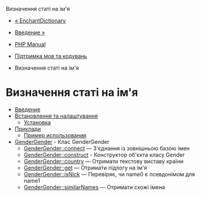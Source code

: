 Визначення статі на ім'я

-   [« EnchantDictionary](class.enchantdictionary.md)
    
-   [Введение »](intro.gender.md)
    
-   [PHP Manual](index.md)
    
-   [Підтримка мов та кодувань](refs.international.md)
    
-   Визначення статі на ім'я
    

# Визначення статі на ім'я

-   [Введение](intro.gender.md)
-   [Встановлення та налаштування](gender.setup.md)
    -   [Установка](gender.installation.md)
-   [Приклади](gender.examples.md)
    -   [Пример использования](gender.example.admin.md)
-   [GenderGender](class.gender.md) - Клас GenderGender
    -   [GenderGender::connect](gender-gender.connect.html) — З'єднання із зовнішньою базою імен
    -   [GenderGender::construct](gender-gender.construct.html) - Конструктор об'єкта класу Gender
    -   [GenderGender::country](gender-gender.country.html) — Отримати текстову виставу країни
    -   [GenderGender::get](gender-gender.get.html) — Отримати підлогу на ім'я
    -   [GenderGender::isNick](gender-gender.isnick.html) — Перевіряє, чи name0 є псевдонімом для name1
    -   [GenderGender::similarNames](gender-gender.similarnames.html) — Отримати схожі імена